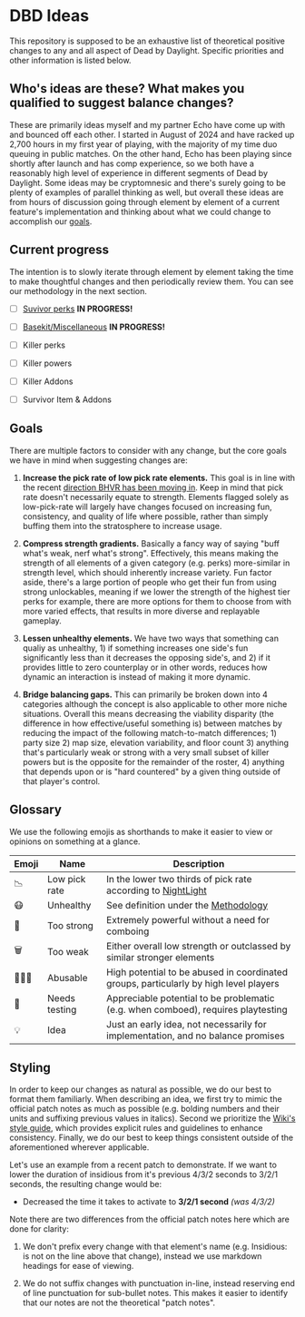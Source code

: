 # DBD Ideas

This repository is supposed to be an exhaustive list of theoretical positive changes to any and all aspect of Dead by Daylight. Specific priorities and other information is listed below.


## Who's ideas are these? What makes you qualified to suggest balance changes?

These are primarily ideas myself and my partner Echo have come up with and bounced off each other. I started in August of 2024 and have racked up 2,700 hours in my first year of playing, with the majority of my time duo queuing in public matches. On the other hand, Echo has been playing since shortly after launch and has comp experience, so we both have a reasonably high level of experience in different segments of Dead by Daylight. Some ideas may be cryptomnesic and there's surely going to be plenty of examples of parallel thinking as well, but overall these ideas are from hours of discussion going through element by element of a current feature's implementation and thinking about what we could change to accomplish our [goals](#Goals).


## Current progress

The intention is to slowly iterate through element by element taking the time to make thoughtful changes and then periodically review them. You can see our methodology in the next section.

- [ ] [Suvivor perks](survivor_perks.md) **IN PROGRESS!**
- [ ] [Basekit/Miscellaneous](misc.md)  **IN PROGRESS!**
- [ ] Killer perks
- [ ] Killer powers
- [ ] Killer Addons
- [ ] Survivor Item & Addons


## Goals

There are multiple factors to consider with any change, but the core goals we have in mind when suggesting changes are:

1. **Increase the pick rate of low pick rate elements.** This goal is in line with the recent [direction BHVR has been moving in](<https://forums.bhvr.com/dead-by-daylight/kb/articles/513#:~:text=buffed%20some%20perks%20which%20boasted%20lower%20pick%20rates>). Keep in mind that pick rate doesn't necessarily equate to strength. Elements flagged solely as low-pick-rate will largely have changes focused on increasing fun, consistency, and quality of life where possible, rather than simply buffing them into the stratosphere to increase usage.

2. **Compress strength gradients.** Basically a fancy way of saying "buff what's weak, nerf what's strong". Effectively, this means making the strength of all elements of a given category (e.g. perks) more-similar in strength level, which should inherently increase variety. Fun factor aside, there's a large portion of people who get their fun from using strong unlockables, meaning if we lower the strength of the highest tier perks for example, there are more options for them to choose from with more varied effects, that results in more diverse and replayable gameplay.

3. **Lessen unhealthy elements.** We have two ways that something can qualiy as unhealthy, 1) if something increases one side's fun significantly less than it decreases the opposing side's, and 2) if it provides little to zero counterplay or in other words, reduces how dynamic an interaction is instead of making it more dynamic.

4. **Bridge balancing gaps.** This can primarily be broken down into 4 categories although the concept is also applicable to other more niche situations. Overall this means decreasing the viability disparity (the difference in how effective/useful something is) between matches by reducing the impact of the following match-to-match differences; 1) party size 2) map size, elevation variability, and floor count 3) anything that's particularly weak or strong with a very small subset of killer powers but is the opposite for the remainder of the roster, 4) anything that depends upon or is "hard countered" by a given thing outside of that player's control.


## Glossary

We use the following emojis as shorthands to make it easier to view or opinions on something at a glance.

| Emoji | Name          | Description                                                                            |
|-------|---------------|----------------------------------------------------------------------------------------|
| 📉    | Low pick rate | In the lower two thirds of pick rate according to [NightLight](https://nightlight.gg/) |
| 😷    | Unhealthy     | See definition under the [Methodology](#Methodology)                                     |
| 💪    | Too strong    | Extremely powerful without a need for comboing                                         |
| 🗑️    | Too weak      | Either overall low strength or outclassed by similar stronger elements                 |
| 🧑‍🤝‍🧑    | Abusable      | High potential to be abused in coordinated groups, particularly by high level players  |
| 🔬    | Needs testing | Appreciable potential to be problematic (e.g. when comboed), requires playtesting      |
| 💡    | Idea          | Just an early idea, not necessarily for implementation, and no balance promises        |


## Styling

In order to keep our changes as natural as possible, we do our best to format them familiarly. When describing an idea, we first try to mimic the official patch notes as much as possible (e.g. bolding numbers and their units and suffixing previous values in italics). Second we prioritize the [Wiki's style guide](https://deadbydaylight.wiki.gg/wiki/Dead_by_Daylight_Wiki:Style_guide), which provides explicit rules and guidelines to enhance consistency. Finally, we do our best to keep things consistent outside of the aforementioned wherever applicable.

Let's use an example from a recent patch to demonstrate. If we want to lower the duration of insidious from it's previous 4/3/2 seconds to 3/2/1 seconds, the resulting change would be:
- Decreased the time it takes to activate to **3/2/1 second** *(was 4/3/2)*

Note there are two differences from the official patch notes here which are done for clarity:

1. We don't prefix every change with that element's name (e.g. Insidious: is not on the line above that change), instead we use markdown headings for ease of viewing.

2. We do not suffix changes with punctuation in-line, instead reserving end of line punctuation for sub-bullet notes. This makes it easier to identify that our notes are not the theoretical "patch notes".
